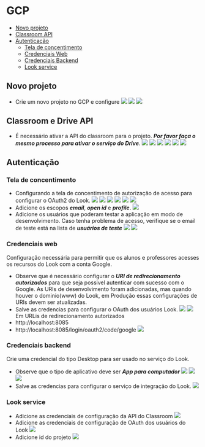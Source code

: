 # GCP
- [Novo projeto](#novo-projeto)
- [Classroom API](#classroom-api)
- [Autenticação](#autenticação)
    - [Tela de concentimento](#tela-de-concentimento)
    - [Credenciais Web](#credenciais-web)
    - [Credenciais Backend](#credenciais-backend)
    - [Look service](#look-service)
## Novo projeto
- Crie um novo projeto no GCP e configure
![](screenshot/gcp/01.png)
![](screenshot/gcp/02.png)
![](screenshot/gcp/03.png)

## Classroom e Drive API
- É necessário ativar a API do classroom para o projeto. ***Por favor faça o mesmo processo para ativar o serviço do Drive***.
![](screenshot/gcp/04.png)
![](screenshot/gcp/05.png)
![](screenshot/gcp/06.png)
![](screenshot/gcp/07.png)
![](screenshot/gcp/08.png)
![](screenshot/gcp/09.png)
## Autenticação
### Tela de concentimento
- Configurando a tela de concentimento de autorização de acesso para configurar o OAuth2 do Look.
![](screenshot/gcp/11.png)
![](screenshot/gcp/12.png)
![](screenshot/gcp/13.png)
![](screenshot/gcp/14.png)
![](screenshot/gcp/15.png)
![](screenshot/gcp/16.png)
- Adicione os escopos ***email***, ***open id*** e ***profile***.
![](screenshot/gcp/17.png)
- Adicione os usuários que poderam testar a aplicação em modo de desenvolvimento. Caso tenha problema de acesso, verifique se o email de teste está na lista de ***usuários de teste***
![](screenshot/gcp/18.png)
![](screenshot/gcp/19.png)
### Credenciais web
Configuração necessária para permitir que os alunos e professores acesses os recursos do Look com a conta Google.
- Observe que é necessário configurar o ***URI de redirecionamento autorizados*** para que seja possivel autenticar com sucesso com o Google. As URIs de desenvolvimento foram adicionadas, mas quando houver o dominio(www) do Look, em Produção essas configurações de URIs devem ser atualizadas.
- Salve as credencias para configurar o OAuth dos usuários Look.
![](screenshot/gcp/11.png)
![](screenshot/gcp/12.png)
Em URLis de redirecionamento autorizados
- http://localhost:8085
- http://localhost:8085/login/oauth2/code/google
![](screenshot/gcp/20.png)
### Credenciais backend
Crie uma credencial do tipo Desktop para ser usado no serviço do Look.
- Observe que o tipo de aplicativo deve ser ***App para computador***
![](screenshot/gcp/11.png)
![](screenshot/gcp/12.png)
![](screenshot/gcp/22.png)
- Salve as credencias para configurar o serviço de integração do Look.
![](screenshot/gcp/23.png)
### Look service
- Adicione as credenciais de configuração da API do Classroom
![](screenshot/gcp/24.png)
- Adicione as credenciais de configuração de OAuth dos usuários do Look
![](screenshot/gcp/25.png)
- Adicione id do projeto 
![](screenshot/gcp/26.png)
